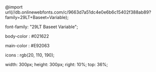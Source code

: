 @import url(//db.onlinewebfonts.com/c/9663d7a51dc4e0e6b6c15402f388ab89?family=29LT+Baseet+Variable);
<!-- 

         <link rel="stylesheet" href="all.normalize.css"/>
        <link rel="stylesheet" href="css/all.min.css">
      -->




font-family: "29LT Baseet Variable";


body-color : #021622

main-color : #E92063

icons : rgb(20, 110, 190);



width: 300px;
height: 300px;
right: 10%;
top: 36%;